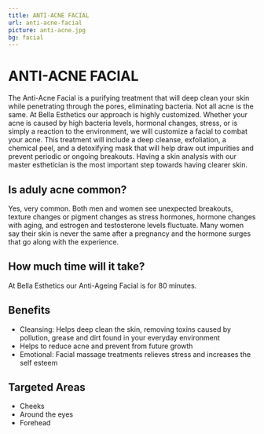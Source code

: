 ```yaml
---
title: ANTI-ACNE FACIAL
url: anti-acne-facial
picture: anti-acne.jpg
bg: facial
---
```


# ANTI-ACNE FACIAL
The Anti-Acne Facial is a purifying treatment that will deep clean your skin while penetrating through the pores, eliminating bacteria. Not all acne is the same. At Bella Esthetics  our approach is highly customized. Whether your acne is caused by high bacteria levels, hormonal changes, stress, or is simply a reaction to the environment, we will customize a facial to combat your acne. This treatment will include a deep cleanse, exfoliation, a chemical peel, and a detoxifying mask that will help draw out impurities and prevent periodic or ongoing breakouts. Having a skin analysis with our master esthetician is the most important step towards having clearer skin.

## Is aduly acne common?
Yes, very common. Both men and women see unexpected breakouts, texture changes or pigment changes as stress hormones, hormone changes with aging, and estrogen and testosterone levels fluctuate. Many women say their skin is never the same after a pregnancy and the hormone surges that go along with the experience.

## How much time will it take?
At Bella Esthetics our Anti-Ageing Facial is for 80 minutes.

## Benefits
- Cleansing: Helps deep clean the skin, removing toxins caused by pollution, grease and dirt found in your everyday environment
- Helps to reduce acne and prevent from future growth 
- Emotional: Facial massage treatments relieves stress and increases the self esteem

## Targeted Areas
- Cheeks
- Around the eyes
- Forehead
